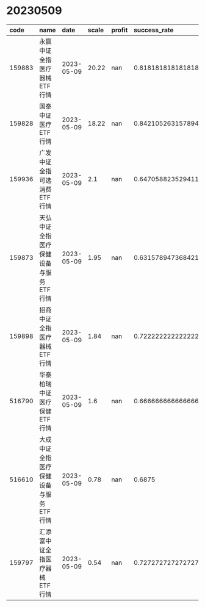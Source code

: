 # 20230509
 | code | name | date | scale | profit | success_rate | pred | 
 | :----- | :----- | :----- | :----- | :----- | :----- | :----- | 
 | 159883 | 永赢中证全指医疗器械ETF行情 | 2023-05-09 | 20.22 | nan | 0.8181818181818182 | 1 | 
 | 159828 | 国泰中证医疗ETF行情 | 2023-05-09 | 18.22 | nan | 0.8421052631578947 | 1 | 
 | 159936 | 广发中证全指可选消费ETF行情 | 2023-05-09 | 2.1 | nan | 0.6470588235294118 | 0 | 
 | 159873 | 天弘中证全指医疗保健设备与服务ETF行情 | 2023-05-09 | 1.95 | nan | 0.631578947368421 | 0 | 
 | 159898 | 招商中证全指医疗器械ETF行情 | 2023-05-09 | 1.84 | nan | 0.7222222222222222 | 1 | 
 | 516790 | 华泰柏瑞中证医疗保健ETF行情 | 2023-05-09 | 1.6 | nan | 0.6666666666666666 | 0 | 
 | 516610 | 大成中证全指医疗保健设备与服务ETF行情 | 2023-05-09 | 0.78 | nan | 0.6875 | 1 | 
 | 159797 | 汇添富中证全指医疗器械ETF行情 | 2023-05-09 | 0.54 | nan | 0.7272727272727273 | 0 | 
